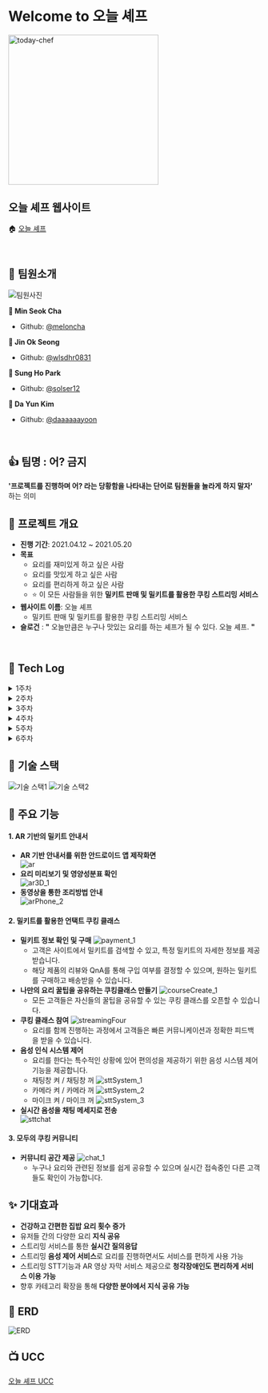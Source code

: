 # Welcome to 오늘 셰프

<img src="./documents/README/images/logo/logo_icon.png" alt="today-chef" width="300px">

## 오늘 셰프 웹사이트 
🏠 [오늘 셰프](https://k4b204.p.ssafy.io)

<br>

## :construction_worker: 팀원소개

![팀원사진](./documents/README/images/team.png)

**:panda_face: Min Seok Cha**

- Github: [@meloncha](https://github.com/meloncha)

**:hatched_chick: Jin Ok Seong**

- Github: [@wlsdhr0831](https://github.com/wlsdhr0831)

**:koala: Sung Ho Park**

- Github: [@solser12](https://github.com/solser12)

**:tiger: Da Yun Kim**

- Github: [@daaaaaayoon](https://github.com/daaaaaayoon)

<br>

## :+1: 팀명 : 어? 금지
**'프로젝트를 진행하며 어? 라는 당황함을 나타내는 단어로 팀원들을 놀라게 하지 말자'** 하는 의미

## 📆 프로젝트 개요
- **진행 기간**: 2021.04.12 ~ 2021.05.20
- **목표**
    - 요리를 재미있게 하고 싶은 사람
    - 요리를 맛있게 하고 싶은 사람
    - 요리를 편리하게 하고 싶은 사람
    - :star: 이 모든 사람들을 위한 **밀키트 판매 및 밀키트를 활용한 쿠킹 스트리밍 서비스**
- **웹사이트 이름**: 오늘 셰프
    - 밀키트 판매 및 밀키트를 활용한 쿠킹 스트리밍 서비스
- **슬로건** : **"** 오늘만큼은 누구나 맛있는 요리를 하는 셰프가 될 수 있다. 오늘 셰프. **"**

<br>

## 📒 Tech Log

<details>
    <summary>1주차</summary>
    <ul>
        <a href="documents/dev_log/20210412_dev_log.md"><li>4/12 - 기획 (방향성 정하기 & 아이디어 회의 및 주제 선정)</li></a>
        <a href="documents/dev_log/20210413_dev_log.md"><li>4/13 - 기획 (주요 기능 상세히 작성하기, 프론트/백 기술 스펙 정하기)</li></a>
        <a href="documents/dev_log/20210414_dev_log.md"><li>4/14 - 기획 (서비스 한 줄 소개 정하기, 프로젝트 계획서 제출, SSAFY 일정 참가)</li></a>
        <a href="documents/dev_log/20210415_dev_log.md"><li>4/15 - 기획 (Design Template 참고, 와이어프레임 작성 관련 discussion) </li></a>
        <a href="documents/dev_log/20210416_dev_log.md"><li>4/16 - BackEnd : DB ERD & Entity 설계, Streaming OpenSource 비교, FrontEnd : jQuery 디자인 Vue로 migration)</li></a>
    </ul>
</details>
<details>
    <summary>2주차</summary>
    <ul>
        <a href="documents/dev_log/20210419_dev_log.md"><li>4/19 - 개발 (FrontEnd: 컴포넌트 큰 틀 잡기, BackEnd: Api 설계) + 기획 변경 사항 (이벤트 목록, 쿠폰 데이터) </li></a>
        <a href="documents/dev_log/20210420_dev_log.md"><li>4/20 - 개발 (FrontEnd: 각자 페이지 작업, BackEnd: Controller 작성 및 엔티티 수정) & 팀 미팅</li></a>
        <a href="documents/dev_log/20210421_dev_log.md"><li>4/21 - 개발 (스트리밍 중간 정리, 서버 배포) & 팀 미팅 (기술 제안 : AR, Unity 등) </li></a>
        <a href="documents/dev_log/20210422_dev_log.md"><li>4/22 - 발표 준비 & 개발 </li></a>
        <a href="documents/dev_log/20210423_dev_log.md"><li>4/23 - 중간 발표 & 개발 & 스트리밍 오픈소스 테스트 및 결정 </li></a>
    </ul>
</details>
<details>
    <summary>3주차</summary>
    <ul>
        <a href="documents/dev_log/20210426_dev_log.md"><li>4/26 - 개발 (FrontEnd: 카카오 로그인, 이미지 제작, OpenVidu 파일 분석, 내 정보 수정, 강의 제작, BackEnd: OpenVidu 소스 분석, CI/CD 구축, 가비아 도메인 적용, mm연동, Swagger3) </li></a>
        <a href="documents/dev_log/20210427_dev_log.md"><li>4/27 - 개발 (FrontEnd: toast UI, image-editor, viewer, CSS, BackEnd: OpenVidu, nginx 설정 변경, 새로운 aws jenkins 적용, mariadb 설치 및 설정) </li></a>
        <a href="documents/dev_log/20210428_dev_log.md"><li>4/28 - 기술 추가 (AR, Unity) & 개발 (API 코드 작성) </li></a>
        <a href="documents/dev_log/20210429_dev_log.md"><li>4/29 - AR 기능 확정 및 테스트 (홍보 영상 출력, 강의별 썸네일 영상 출력, 요리 도구 안내), 스트리밍 테스트 </li></a>
        <a href="documents/dev_log/20210430_dev_log.md"><li>4/30 - 개발 (TODO 기반)</li></a>
    </ul>
</details>
<details>
    <summary>4주차</summary>
    <ul>
        <a href="documents/dev_log/20210503_dev_log.md"><li>5/3 - 팀 미팅 의견 반영 및 서비스 추가 / 개발 </li></a>
        <a href="documents/dev_log/20210504_dev_log.md"><li>5/4 - 개발 (TODO 기반) </li></a>
        <a href="documents/dev_log/20210506_dev_log.md"><li>5/6 - 교보재 결제 & 개인 개발 진행 (주 - API 테스트) </li></a>
        <a href="documents/dev_log/20210507_dev_log.md"><li>5/7 - 개발 (TODO 기반 : 배송 조회 API, 검색 필터, 채팅 기능, 스트리밍 및 STT 구현) </li></a>
    </ul>
</details>
<details>
    <summary>5주차</summary>
    <ul>
        <a href="documents/dev_log/20210510_dev_log.md"><li>5/10 - 일정 변경 및 정리, 팀 미팅 개발 상황 공유, 개발 진행 </li></a>
        <a href="documents/dev_log/20210511_dev_log.md"><li>5/11 - 개발 (TODO 기반) </li></a>
        <a href="documents/dev_log/20210512_dev_log.md"><li>5/12 - 팀 회의 (서비스 명, 로고 수정, AR, UCC 영상 기획), 개발 (TODO 기반)  </li></a>
        <a href="documents/dev_log/20210513_dev_log.md"><li>5/13 - AR 영상 촬영, UCC 콘티 제작 및 촬영, 개발 (TODO 기반)  </li></a>
        <a href="documents/dev_log/20210514_dev_log.md"><li>5/14 - 개발 (TODO 기반)  </li></a>
    </ul>
</details>
<details>
    <summary>6주차</summary>
    <ul>
        <a href="documents/dev_log/20210517_dev_log.md"><li>5/17 - 개발, QA 및 버그 수정 </li></a>
        <a href="documents/dev_log/20210518_dev_log.md"><li>5/18 - DB 초기화, 더미 데이터 삽입, QA 및 버그 수정, css 디자인 수정 </li></a>
        <a href="documents/dev_log/20210520_dev_log.md"><li>5/20 - UCC, PPT, 발표준비, 최종 산출물 제작 및 제출 </li></a>
        <li>5/21 - 포팅 매뉴얼 제출, 발표, README 작성  </li>
    </ul>
</details>

## :wrench: 기술 스택
![기술 스택1](./documents/README/images/tech_stack1.PNG)
![기술 스택2](./documents/README/images/tech_stack2.PNG)

## :rocket: 주요 기능
#### 1. AR 기반의 밀키트 안내서
- **AR 기반 안내서를 위한 안드로이드 앱 제작화면** <br />
    ![ar](./documents/README/gif/ar.gif)
- **요리 미리보기 및 영양성분표 확인** <br />
    ![ar3D_1](./documents/README/gif/ar3D_1.gif)
- **동영상을 통한 조리방법 안내** <br />
    ![arPhone_2](./documents/README/gif/arPhone_2.gif)
#### 2. 밀키트를 활용한 언택트 쿠킹 클래스
- **밀키트 정보 확인 및 구매**
    ![payment_1](./documents/README/gif/payment_1.gif)
    + 고객은 사이트에서 밀키트를 검색할 수 있고, 특정 밀키트의 자세한 정보를 제공받습니다. <br />
    + 해당 제품의 리뷰와 QnA를 통해 구입 여부를 결정할 수 있으며, 원하는 밀키트를 구매하고 배송받을 수 있습니다. <br />
- **나만의 요리 꿀팁을 공유하는 쿠킹클래스 만들기**
    ![courseCreate_1](./documents/README/gif/courseCreate_1.gif)
    + 모든 고객들은 자신들의 꿀팁을 공유할 수 있는 쿠킹 클래스를 오픈할 수 있습니다. <br />
- **쿠킹 클래스 참여**
    ![streamingFour](./documents/README/gif/streamingFour.gif)
    + 요리를 함께 진행하는 과정에서 고객들은 빠른 커뮤니케이션과 정확한 피드백을 받을 수 있습니다. <br />
- **음성 인식 시스템 제어**
    - 요리를 한다는 특수적인 상황에 있어 편의성을 제공하기 위한 음성 시스템 제어 기능을 제공합니다.
    - 채팅창 켜 / 채팅창 꺼
    ![sttSystem_1](./documents/README/gif/sttSystem_1.gif)
    - 카메라 켜 / 카메라 꺼
    ![sttSystem_2](./documents/README/gif/sttSystem_2.gif)
    - 마이크 켜 / 마이크 꺼
    ![sttSystem_3](./documents/README/gif/sttSystem_3.gif)
- **실시간 음성을 채팅 메세지로 전송** <br />
    ![sttchat](./documents/README/gif/sttchat.gif)
#### 3. 모두의 쿠킹 커뮤니티
- **커뮤니티 공간 제공**
    ![chat_1](./documents/README/gif/chat_1.gif)
    - 누구나 요리와 관련된 정보를 쉽게 공유할 수 있으며 실시간 접속중인 다른 고객들도 확인이 가능합니다.

## :sparkles: 기대효과
- **건강하고 간편한 집밥 요리 횟수 증가**
- 유저들 간의 다양한 요리 **지식 공유**
- 스트리밍 서비스를 통한 **실시간 질의응답**
- 스트리밍 **음성 제어 서비스**로 요리를 진행하면서도 서비스를 편하게 사용 가능
- 스트리밍 STT기능과 AR 영상 자막 서비스 제공으로 **청각장애인도 편리하게 서비스 이용 가능**
- 향후 카테고리 확장을 통해 **다양한 분야에서 지식 공유 가능**


## :floppy_disk: ERD
![ERD](./documents/README/images/todaychef_erd.png)

## :tv: UCC
[오늘 셰프 UCC](https://youtu.be/K-vmcpYcQWU)

